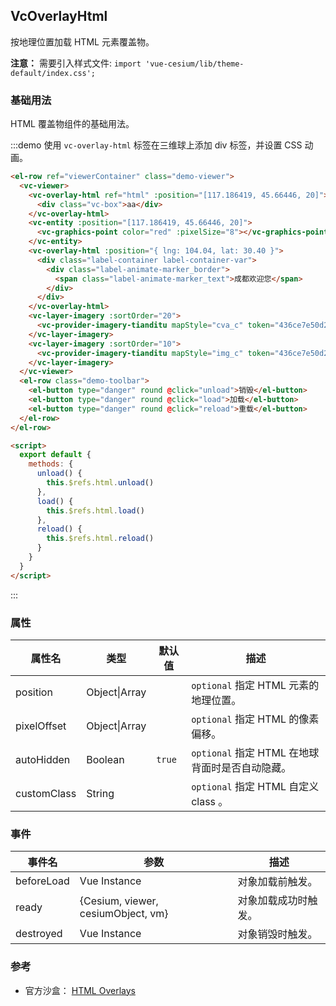## VcOverlayHtml

按地理位置加载 HTML 元素覆盖物。

**注意：** 需要引入样式文件: `import 'vue-cesium/lib/theme-default/index.css';`

### 基础用法

HTML 覆盖物组件的基础用法。

:::demo 使用 `vc-overlay-html` 标签在三维球上添加 div 标签，并设置 CSS 动画。

```html
<el-row ref="viewerContainer" class="demo-viewer">
  <vc-viewer>
    <vc-overlay-html ref="html" :position="[117.186419, 45.66446, 20]">
      <div class="vc-box">aa</div>
    </vc-overlay-html>
    <vc-entity :position="[117.186419, 45.66446, 20]">
      <vc-graphics-point color="red" :pixelSize="8"></vc-graphics-point>
    </vc-entity>
    <vc-overlay-html :position="{ lng: 104.04, lat: 30.40 }">
      <div class="label-container label-container-var">
        <div class="label-animate-marker_border">
          <span class="label-animate-marker_text">成都欢迎您</span>
        </div>
      </div>
    </vc-overlay-html>
    <vc-layer-imagery :sortOrder="20">
      <vc-provider-imagery-tianditu mapStyle="cva_c" token="436ce7e50d27eede2f2929307e6b33c0"></vc-provider-imagery-tianditu>
    </vc-layer-imagery>
    <vc-layer-imagery :sortOrder="10">
      <vc-provider-imagery-tianditu mapStyle="img_c" token="436ce7e50d27eede2f2929307e6b33c0"></vc-provider-imagery-tianditu>
    </vc-layer-imagery>
  </vc-viewer>
  <el-row class="demo-toolbar">
    <el-button type="danger" round @click="unload">销毁</el-button>
    <el-button type="danger" round @click="load">加载</el-button>
    <el-button type="danger" round @click="reload">重载</el-button>
  </el-row>
</el-row>

<script>
  export default {
    methods: {
      unload() {
        this.$refs.html.unload()
      },
      load() {
        this.$refs.html.load()
      },
      reload() {
        this.$refs.html.reload()
      }
    }
  }
</script>
```

:::

### 属性

| 属性名      | 类型          | 默认值 | 描述                                            |
| ----------- | ------------- | ------ | ----------------------------------------------- |
| position    | Object\|Array |        | `optional` 指定 HTML 元素的地理位置。           |
| pixelOffset | Object\|Array |        | `optional` 指定 HTML 的像素偏移。               |
| autoHidden  | Boolean       | `true` | `optional` 指定 HTML 在地球背面时是否自动隐藏。 |
| customClass | String        |        | `optional` 指定 HTML 自定义 class 。            |

### 事件

| 事件名     | 参数                               | 描述                 |
| ---------- | ---------------------------------- | -------------------- |
| beforeLoad | Vue Instance                       | 对象加载前触发。     |
| ready      | {Cesium, viewer, cesiumObject, vm} | 对象加载成功时触发。 |
| destroyed  | Vue Instance                       | 对象销毁时触发。     |

### 参考

- 官方沙盒： [HTML Overlays](https://sandcastle.cesium.com/gallery/HTML%20Overlays.html)
